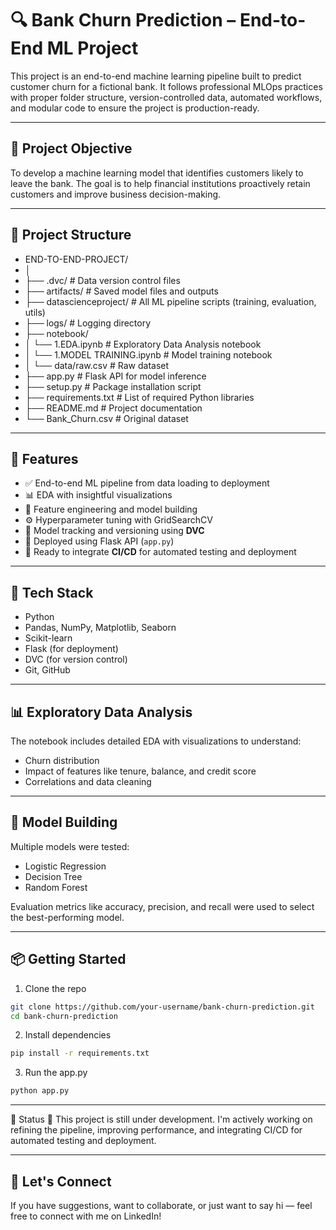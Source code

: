 # 🔍 Bank Churn Prediction – End-to-End ML Project

This project is an end-to-end machine learning pipeline built to predict customer churn for a fictional bank. It follows professional MLOps practices with proper folder structure, version-controlled data, automated workflows, and modular code to ensure the project is production-ready.

---

## 📌 Project Objective

To develop a machine learning model that identifies customers likely to leave the bank. The goal is to help financial institutions proactively retain customers and improve business decision-making.

---

## 📁 Project Structure

- END-TO-END-PROJECT/ 
- │ 
- ├── .dvc/ # Data version control files 
- ├── artifacts/ # Saved model files and outputs 
- ├── datascienceproject/ # All ML pipeline scripts (training, evaluation, utils) 
- ├── logs/ # Logging directory 
- ├── notebook/ 
- │ └── 1.EDA.ipynb # Exploratory Data Analysis notebook 
- │ └── 1.MODEL TRAINING.ipynb # Model training notebook 
- │ └── data/raw.csv # Raw dataset 
- ├── app.py # Flask API for model inference 
- ├── setup.py # Package installation script 
- ├── requirements.txt # List of required Python libraries 
- ├── README.md # Project documentation 
- └── Bank_Churn.csv # Original dataset


---

## 🚀 Features

- ✅ End-to-end ML pipeline from data loading to deployment
- 📊 EDA with insightful visualizations
- 🧠 Feature engineering and model building
- ⚙️ Hyperparameter tuning with GridSearchCV
- 🔁 Model tracking and versioning using **DVC**
- 🔌 Deployed using Flask API (`app.py`)
- 🧪 Ready to integrate **CI/CD** for automated testing and deployment

---

## 🔧 Tech Stack

- Python  
- Pandas, NumPy, Matplotlib, Seaborn  
- Scikit-learn  
- Flask (for deployment)  
- DVC (for version control)  
- Git, GitHub  

---

## 📊 Exploratory Data Analysis

The notebook includes detailed EDA with visualizations to understand:
- Churn distribution
- Impact of features like tenure, balance, and credit score
- Correlations and data cleaning

---

## 🚀 Model Building

Multiple models were tested:
- Logistic Regression  
- Decision Tree  
- Random Forest  

Evaluation metrics like accuracy, precision, and recall were used to select the best-performing model.

---

## 📦 Getting Started

1. Clone the repo  
```bash
git clone https://github.com/your-username/bank-churn-prediction.git
cd bank-churn-prediction
```
2. Install dependencies
```bash
pip install -r requirements.txt
```

3. Run the app.py
```bash
python app.py
```

---

📌 Status
🔧 This project is still under development. I'm actively working on refining the pipeline, improving performance, and integrating CI/CD for automated testing and deployment.

---

## 🤝 Let's Connect
If you have suggestions, want to collaborate, or just want to say hi — feel free to connect with me on LinkedIn!